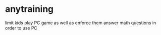 anytraining
===========

limit kids play PC game as well as enforce them answer math questions in order to use PC
